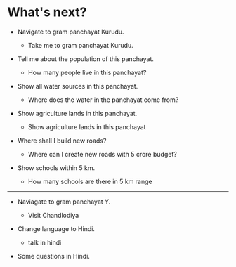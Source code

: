 # What's next?

* Navigate to gram panchayat Kurudu.
  - Take me to gram panchayat Kurudu.

* Tell me about the population of this panchayat.
  - How many people live in this panchayat?

* Show all water sources in this panchayat.
  - Where does the water in the panchayat come from?

* Show agriculture lands in this panchayat.
  - Show agriculture lands in this panchayat

* Where shall I build new roads?
  - Where can I create new roads with 5 crore budget?

* Show schools within 5 km.
  - How many schools are there in 5 km range


----

* Naviagate to gram panchayat Y.
  - Visit Chandlodiya

* Change language to Hindi.
  - talk in hindi

* Some questions in Hindi.
